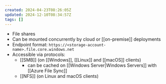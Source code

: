 ```yaml
---
created: 2024-04-23T08:26:05Z
updated: 2024-12-10T08:34:57Z
tags: []
---
```

- File shares
- Can be mounted concurrently by cloud or [[on-premise]] deployments
- Endpoint format: `https://<storage-account-name>.file.core.windows.net`
- Accessible via protocols:
	- [[SMB]] (on [[Windows]], [[Linux]] and [[macOS]] clients)
		- can be cached on [[Windows Server|Windows Servers]] with [[Azure File Sync]]
	- [[NFS]] (on Linux and macOS clients)